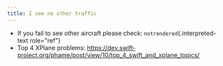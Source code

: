 ```yaml
---
title: I see no other traffic
---
```


-   If you fail to see other aircraft please check:
    `notrendered`{.interpreted-text role="ref"}
-   Top 4 XPlane problems:
    <https://dev.swift-project.org/phame/post/view/10/top_4_swift_and_xplane_topics/>
